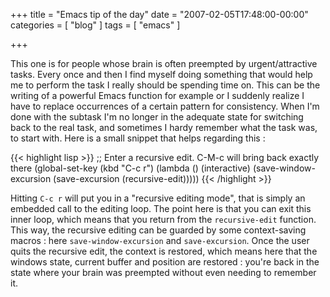 +++
title = "Emacs tip of the day"
date = "2007-02-05T17:48:00-00:00"
categories = [ "blog" ]
tags = [ "emacs" ]

+++


This one is for people whose brain is often preempted by urgent/attractive
tasks. Every once and then I find myself doing something that would help me to
perform the task I really should be spending time on. This can be the writing
of a powerful Emacs function for example or I suddenly realize I have to
replace occurrences of a certain pattern for consistency. When I'm done with
the subtask I'm no longer in the adequate state for switching back to the real
task, and sometimes I hardy remember what the task was, to start with. Here is
a small snippet that helps regarding this :

{{< highlight lisp >}}
;; Enter a recursive edit. C-M-c will bring back exactly there
(global-set-key (kbd "C-c r") (lambda ()
                                (interactive)
                                (save-window-excursion
                                  (save-excursion
                                    (recursive-edit)))))
{{< /highlight >}}

Hitting `C-c r` will put you in a "recursive editing mode", that is simply an
embedded call to the editing loop. The point here is that you can exit this
inner loop, which means that you return from the `recursive-edit`
function. This way, the recursive editing can be guarded by some context-saving
macros : here `save-window-excursion` and `save-excursion`. Once the user quits
the recursive edit, the context is restored, which means here that the windows
state, current buffer and position are restored : you're back in the state
where your brain was preempted without even needing to remember it.

